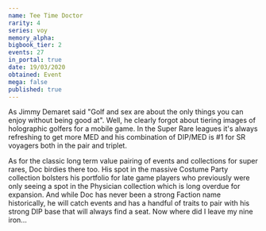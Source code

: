 ```yaml
---
name: Tee Time Doctor
rarity: 4
series: voy
memory_alpha:
bigbook_tier: 2
events: 27
in_portal: true
date: 19/03/2020
obtained: Event
mega: false
published: true
---
```


As Jimmy Demaret said "Golf and sex are about the only things you can enjoy without being good at". Well, he clearly forgot about tiering images of holographic golfers for a mobile game. In the Super Rare leagues it's always refreshing to get more MED and his combination of DIP/MED is #1 for SR voyagers both in the pair and triplet.

As for the classic long term value pairing of events and collections for super rares, Doc birdies there too. His spot in the massive Costume Party collection bolsters his portfolio for late game players who previously were only seeing a spot in the Physician collection which is long overdue for expansion. And while Doc has never been a strong Faction name historically, he will catch events and has a handful of traits to pair with his strong DIP base that will always find a seat. Now where did I leave my nine iron...
